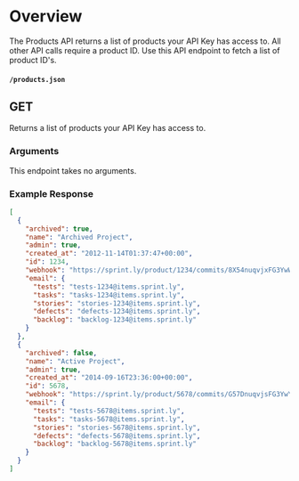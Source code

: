 # Overview

The Products API returns a list of products your API Key has access to.  All other API calls require a product ID. Use this API endpoint to fetch a list of product ID's.

#### `/products.json`

## GET

Returns a list of products your API Key has access to.

### Arguments

This endpoint takes no arguments.

### Example Response

```json
[
  {
    "archived": true,
    "name": "Archived Project",
    "admin": true,
    "created_at": "2012-11-14T01:37:47+00:00",
    "id": 1234,
    "webhook": "https://sprint.ly/product/1234/commits/8X54nuqvjxFG3YwWakEvsp11Byqxw7FR",
    "email": {
      "tests": "tests-1234@items.sprint.ly",
      "tasks": "tasks-1234@items.sprint.ly",
      "stories": "stories-1234@items.sprint.ly",
      "defects": "defects-1234@items.sprint.ly",
      "backlog": "backlog-1234@items.sprint.ly"
    }
  },
  {
    "archived": false,
    "name": "Active Project",
    "admin": true,
    "created_at": "2014-09-16T23:36:00+00:00",
    "id": 5678,
    "webhook": "https://sprint.ly/product/5678/commits/G57DnuqvjsFG3YwY3kEvsp11y7qxw7GH",
    "email": {
      "tests": "tests-5678@items.sprint.ly",
      "tasks": "tasks-5678@items.sprint.ly",
      "stories": "stories-5678@items.sprint.ly",
      "defects": "defects-5678@items.sprint.ly",
      "backlog": "backlog-5678@items.sprint.ly"
    }
  }
]
```

